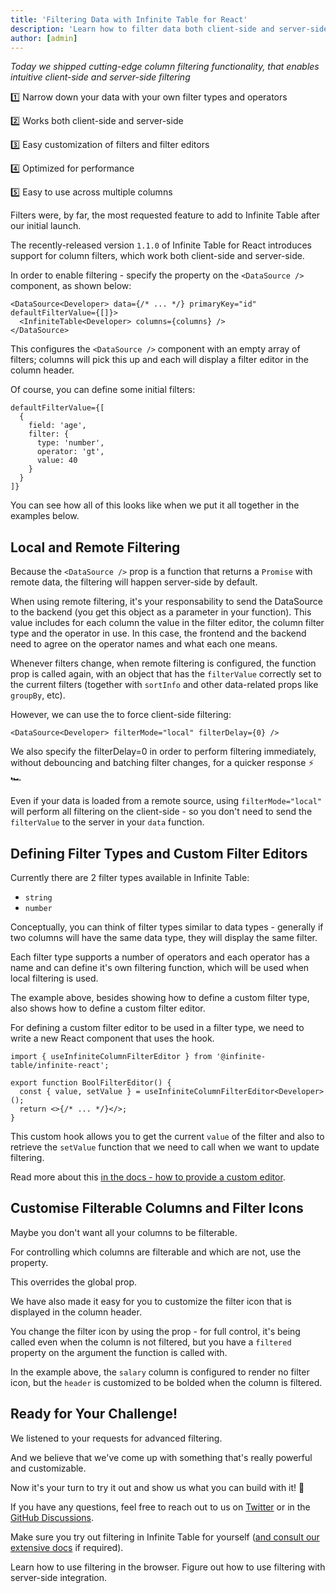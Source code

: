 ```yaml
---
title: 'Filtering Data with Infinite Table for React'
description: 'Learn how to filter data both client-side and server-side with Infinite Table for React'
author: [admin]
---
```


_Today we shipped cutting-edge column filtering functionality, that enables intuitive client-side and server-side filtering_

<Note title="Why use Infinite Table filters?">

1️⃣ Narrow down your data with your own filter types and operators

2️⃣ Works both client-side and server-side

3️⃣ Easy customization of filters and filter editors

4️⃣ Optimized for performance

5️⃣ Easy to use across multiple columns

</Note>

Filters were, by far, the most requested feature to add to Infinite Table after our initial launch.

The recently-released version `1.1.0` of Infinite Table for React introduces support for column filters, which work both client-side and server-side.

In order to enable filtering - specify the <DPropLink name="defaultFilterValue"/> property on the `<DataSource />` component, as shown below:

```tsx {4} title="Enabling_filters_on_the_DataSource"
<DataSource<Developer> data={/* ... */} primaryKey="id" defaultFilterValue={[]}>
  <InfiniteTable<Developer> columns={columns} />
</DataSource>
```

This configures the `<DataSource />` component with an empty array of filters; columns will pick this up and each will display a filter editor in the column header.

Of course, you can define some initial filters:

```tsx title="Initial_filters:_filter_by_age_greater_than_40"
defaultFilterValue={[
  {
    field: 'age',
    filter: {
      type: 'number',
      operator: 'gt',
      value: 40
    }
  }
]}
```

You can see how all of this looks like when we put it all together in the examples below.

## Local and Remote Filtering

Because the `<DataSource />` <DPropLink name="data" /> prop is a function that returns a `Promise` with remote data, the filtering will happen server-side by default.

<CSEmbed title="Server-side filtering 10k records" id="infinite-table-with-remote-filters-i8b4wx" />

When using remote filtering, it's your responsability to send the DataSource <DPropLink name="filterValue"/> to the backend (you get this object as a parameter in your <DPropLink name="data"/> function). This value includes for each column the value in the filter editor, the column filter type and the operator in use. In this case, the frontend and the backend need to agree on the operator names and what each one means.

<Note title="Data reloads when filters change">

Whenever filters change, when remote filtering is configured, the <DPropLink name="data" /> function prop is called again, with an object that has the `filterValue` correctly set to the current filters (together with `sortInfo` and other data-related props like `groupBy`, etc).
</Note>

However, we can use the <DPropLink name="filterMode"/> to force client-side filtering:

```tsx
<DataSource<Developer> filterMode="local" filterDelay={0} />
```

We also specify the <DPropLink name="filterDelay">filterDelay=0</DPropLink> in order to perform filtering immediately, without debouncing and batching filter changes, for a quicker response ⚡️ 🏎

<CSEmbed title="Client-side filtering 10k records" id="infinite-table-with-client-side-filters-sqbdbu" />

<Note title="Using local filtering">

Even if your data is loaded from a remote source, using `filterMode="local"` will perform all filtering on the client-side - so you don't need to send the `filterValue` to the server in your `data` function.

</Note>

## Defining Filter Types and Custom Filter Editors

Currently there are 2 filter types available in Infinite Table:

- `string`
- `number`

Conceptually, you can think of filter types similar to data types - generally if two columns will have the same data type, they will display the same filter.

Each filter type supports a number of operators and each operator has a name and can define it's own filtering function, which will be used when local filtering is used.

<CSEmbed title="Custom filter type and filter editor for canDesign column" id="infinite-table-filters-with-custom-editor-and-filter-type-ptlq2v"/>

The example above, besides showing how to define <DPropLink name="filterTypes" code={false}>a custom filter type</DPropLink>, also shows how to define a custom filter editor.

<Note title="Providing a Custom Filter Editor">

For defining a custom filter editor to be used in a filter type, we need to write a new React component that uses the <HookLink name="useInfiniteColumnFilterEditor" /> hook.

```tsx
import { useInfiniteColumnFilterEditor } from '@infinite-table/infinite-react';

export function BoolFilterEditor() {
  const { value, setValue } = useInfiniteColumnFilterEditor<Developer>();
  return <>{/* ... */}</>;
}
```

This custom hook allows you to get the current `value` of the filter and also to retrieve the `setValue` function that we need to call when we want to update filtering.

Read more about this [in the docs - how to provide a custom editor](/docs/learn/filtering/providing-a-custom-filter-editor).

</Note>

## Customise Filterable Columns and Filter Icons

Maybe you don't want all your columns to be filterable.

For controlling which columns are filterable and which are not, use the <PropLink name="columns.defaultFilterable" /> property.

This overrides the global <PropLink name="columnDefaultFilterable" /> prop.

We have also made it easy for you to customize the filter icon that is displayed in the column header.

<CSEmbed title="Custom filter icons for firstName and salary columns" id="infinite-table-custom-filter-icon-jc7jr8" />

You change the filter icon by using the <PropLink name="columns.renderFilterIcon" /> prop - for full control, it's being called even when the column is not filtered, but you have a `filtered` property on the argument the function is called with.

In the example above, the `salary` column is configured to render no filter icon, but the `header` is customized to be bolded when the column is filtered.

## Ready for Your Challenge!

We listened to your requests for advanced filtering.

And we believe that we've come up with something that's really powerful and customizable.

Now it's your turn to try it out and show us what you can build with it! 🚀

If you have any questions, feel free to reach out to us on [Twitter](https://twitter.com/infinite_table) or in the [GitHub Discussions](https://github.com/infinite-table/infinite-react/discussions).

Make sure you try out filtering in Infinite Table for yourself ([and consult our extensive docs](/docs/learn/filtering) if required).

<HeroCards>
<YouWillLearnCard title="Client-side filtering" path="/docs/learn/filtering/filtering-client-side">
Learn how to use filtering in the browser.
</YouWillLearnCard>
<YouWillLearnCard title="Server-side filtering" path="/docs/learn/filtering/filtering-server-side">
Figure out how to use filtering with server-side integration.
</YouWillLearnCard>
</HeroCards>
